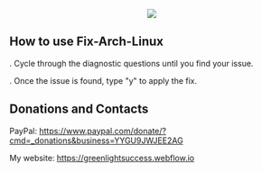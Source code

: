 <p align="center">
	<img src="https://i.postimg.cc/VN4QtMzw/Fix-Arch.png" />

## How to use Fix-Arch-Linux

. Cycle through the diagnostic questions until you find your issue.

. Once the issue is found, type "y" to apply the fix.

## Donations and Contacts
PayPal: https://www.paypal.com/donate/?cmd=_donations&business=YYGU9JWJEE2AG

My website: https://greenlightsuccess.webflow.io
